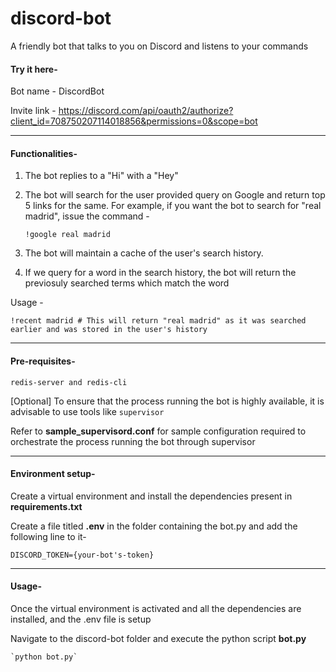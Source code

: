 # discord-bot
A friendly bot that talks to you on Discord and listens to your commands

#### Try it here-
Bot name - DiscordBot

Invite link - https://discord.com/api/oauth2/authorize?client_id=708750207114018856&permissions=0&scope=bot

---

#### Functionalities-
1. The bot replies to a "Hi" with a "Hey"
2. The bot will search for the user provided query on Google and return top 5 links for the same.
For example, if you want the bot to search for "real madrid", issue the command - 

    `!google real madrid`

3. The bot will maintain a cache of the user's search history.
4. If we query for a word in the search history, the bot will return the previosuly searched terms which match the word

Usage -

    !recent madrid # This will return "real madrid" as it was searched earlier and was stored in the user's history

---

#### Pre-requisites-
`redis-server and redis-cli`

[Optional] To ensure that the process running the bot is highly available, it is advisable to use tools like `supervisor`

Refer to **sample_supervisord.conf** for sample configuration required to orchestrate the process running the bot through supervisor

---

#### Environment setup-
Create a virtual environment and install the dependencies present in **requirements.txt**

Create a file titled **.env** in the folder containing the bot.py and add the following line to it-

`DISCORD_TOKEN={your-bot's-token}`

---

#### Usage-

Once the virtual environment is activated and all the dependencies are installed, and the .env file is setup

Navigate to the discord-bot folder and execute the python script **bot.py**

	`python bot.py`

